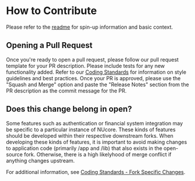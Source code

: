 # How to Contribute

Please refer to the [readme](../README.md) for spin-up information and basic context. 

## Opening a Pull Request

Once you're ready to open a pull request, please follow our pull request template for your PR description. Please include tests for any new functionality added. Refer to our [Coding Standards](../doc/coding_standards.md) for information on style guidelines and best practices. Once your PR is approved,  please use the "Squash and Merge" option and paste the "Release Notes" section from the PR description as the commit message for the PR.

## Does this change belong in open?

Some features such as authentication or financial system integration may be specific to a particular instance of NUcore. These kinds of features should be developed within their respective downstream forks. When developing these kinds of features, it is important to avoid making changes to application code (primarily /app and /lib) that also exists in the open-source fork. Otherwise, there is a high likelyhood of merge conflict if anything changes upstream.

For additional information, see [Coding Standards - Fork Specific Changes](../doc/coding_standards.md#fork-specific-changes).


